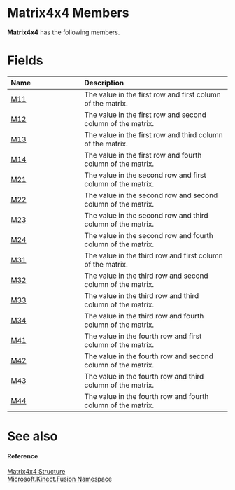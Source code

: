 Matrix4x4 Members  
=================  

**Matrix4x4** has the following members.  

<span id="publicfieldsSection"></span>

Fields  
======  

<table>
<colgroup>
<col width="30%" />
<col width="60%" />
</colgroup>
<thead>
<tr class="header">
<th align="left">Name</th>
<th align="left">Description</th>
</tr>
</thead>
<tbody>
<tr class="odd">
<td align="left"><a href="Matrix4x4_Fields/M11_Field.md">M11</a></td>
<td align="left">The value in the first row and first column of the matrix.</td>
</tr>
<tr class="even">
<td align="left"><a href="Matrix4x4_Fields/M12_Field.md">M12</a></td>
<td align="left">The value in the first row and second column of the matrix.</td>
</tr>
<tr class="odd">
<td align="left"><a href="Matrix4x4_Fields/M13_Field.md">M13</a></td>
<td align="left">The value in the first row and third column of the matrix.</td>
</tr>
<tr class="even">
<td align="left"><a href="Matrix4x4_Fields/M14_Field.md">M14</a></td>
<td align="left">The value in the first row and fourth column of the matrix.</td>
</tr>
<tr class="odd">
<td align="left"><a href="Matrix4x4_Fields/M21_Field.md">M21</a></td>
<td align="left">The value in the second row and first column of the matrix.</td>
</tr>
<tr class="even">
<td align="left"><a href="Matrix4x4_Fields/M22_Field.md">M22</a></td>
<td align="left">The value in the second row and second column of the matrix.</td>
</tr>
<tr class="odd">
<td align="left"><a href="Matrix4x4_Fields/M23_Field.md">M23</a></td>
<td align="left">The value in the second row and third column of the matrix.</td>
</tr>
<tr class="even">
<td align="left"><a href="Matrix4x4_Fields/M24_Field.md">M24</a></td>
<td align="left">The value in the second row and fourth column of the matrix.</td>
</tr>
<tr class="odd">
<td align="left"><a href="Matrix4x4_Fields/M31_Field.md">M31</a></td>
<td align="left">The value in the third row and first column of the matrix.</td>
</tr>
<tr class="even">
<td align="left"><a href="Matrix4x4_Fields/M32_Field.md">M32</a></td>
<td align="left">The value in the third row and second column of the matrix.</td>
</tr>
<tr class="odd">
<td align="left"><a href="Matrix4x4_Fields/M33_Field.md">M33</a></td>
<td align="left">The value in the third row and third column of the matrix.</td>
</tr>
<tr class="even">
<td align="left"><a href="Matrix4x4_Fields/M34_Field.md">M34</a></td>
<td align="left">The value in the third row and fourth column of the matrix.</td>
</tr>
<tr class="odd">
<td align="left"><a href="Matrix4x4_Fields/M41_Field.md">M41</a></td>
<td align="left">The value in the fourth row and first column of the matrix.</td>
</tr>
<tr class="even">
<td align="left"><a href="Matrix4x4_Fields/M42_Field.md">M42</a></td>
<td align="left">The value in the fourth row and second column of the matrix.</td>
</tr>
<tr class="odd">
<td align="left"><a href="Matrix4x4_Fields/M43_Field.md">M43</a></td>
<td align="left">The value in the fourth row and third column of the matrix.</td>
</tr>
<tr class="even">
<td align="left"><a href="Matrix4x4_Fields/M44_Field.md">M44</a></td>
<td align="left">The value in the fourth row and fourth column of the matrix.</td>
</tr>
</tbody>
</table>

<span id="ID4EK"></span>

See also  
========  

<span id="ID4EM"></span>
#### Reference  

[Matrix4x4 Structure](../Matrix4x4_Structure.md)  
 [Microsoft.Kinect.Fusion Namespace](../../Kinect.Fusion.md)  



<!--Please do not edit the data in the comment block below.-->
<!--
TOCTitle : Matrix4x4 Members
RLTitle : Matrix4x4 Members
KeywordF : Microsoft.Kinect.Fusion.Matrix4x4
KeywordF : Matrix4x4
KeywordK : Matrix4x4 structure
KeywordK : Matrix4x4 structure, all members
KeywordK : Microsoft.Kinect.Fusion.Matrix4x4 structure
HelpPriority : 1
KeywordA : AllMembers.T:Microsoft.Kinect.Fusion.Matrix4x4
AssetID : AllMembers.T:Microsoft.Kinect.Fusion.Matrix4x4
Locale : en-us
CommunityContent : 1
TargetOS : Windows
TopicType : kbSyntax
DocSet : K4Wv2
ProjType : K4Wv2Proj
Technology : Kinect for Windows
Product : Kinect for Windows SDK v2
productversion : 20
-->
